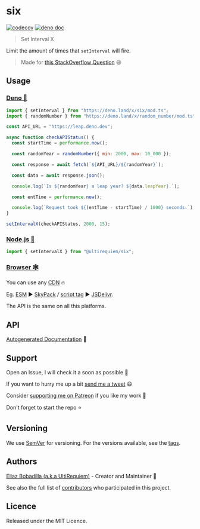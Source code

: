 # six

[![codecov](https://codecov.io/gh/ultirequiem/six/branch/main/graph/badge.svg)](https://codecov.io/gh/ultirequiem/six)
[![deno doc](https://doc.deno.land/badge.svg)](https://doc.deno.land/https/deno.land/x/six/mod.ts)

> Set Interval X

Limit the amount of times that `setInterval` will fire.

> Made for
> [this StackOverflow Question](https://stackoverflow.com/questions/2956966) 😆

## Usage

### [Deno 🚀](https://deno.land/x/six)

```javascript
import { setInterval } from "https://deno.land/x/six/mod.ts";
import { randomNumber } from "https://deno.land/x/random_number/mod.ts";

const API_URL = "https://leap.deno.dev";

async function checkAPIStatus() {
  const startTime = performance.now();

  const randomYear = randomNumber({ min: 2000, max: 10_000 });

  const response = await fetch(`${API_URL}/${randomYear}`);

  const data = await response.json();

  console.log(`Is ${randomYear} a leap year? ${data.leapYear}.`);

  const entTime = performance.now();

  console.log(`Request took ${(entTime - startTime) / 1000} seconds.`);
}

setIntervalX(checkAPIStatus, 2000, 15);
```

### [Node.js 🐢](https://www.npmjs.com/package/@ultirequiem/six)

```typescript
import { setIntervalX } from "@ultirequiem/six";
```

### [Browser 🕸](https://developer.mozilla.org/en-US/docs/Glossary/Browser)

You can use any [CDN](https://en.wikipedia.org/wiki/Content_delivery_network) 🔥

Eg. [ESM](https://developer.mozilla.org/en-US/docs/Web/JavaScript/Guide/Modules)
▶ [SkyPack](https://cdn.skypack.dev/@ultirequiem/six) _/_
[script tag](https://developer.mozilla.org/en-US/docs/Web/HTML/Element/script) ▶
[JSDelivr](https://cdn.jsdelivr.net/npm/@ultirequiem/six).

The API is the same on all this platforms.

## API

[Autogenerated Documentation](https://doc.deno.land/https://deno.land/x/six/mod.ts)
🚀

## Support

Open an Issue, I will check it a soon as possible 👀

If you want to hurry me up a bit
[send me a tweet](https://twitter.com/intent/tweet?text=%40UltiRequiem%20) 😆

Consider [supporting me on Patreon](https://patreon.com/UltiRequiem) if you like
my work 🚀

Don't forget to start the repo ⭐

## Versioning

We use [SemVer](http://semver.org) for versioning. For the versions available,
see the [tags](https://github.com/UltiRequiem/six/tags).

## Authors

[Eliaz Bobadilla (a.k.a UltiRequiem)](https://ultirequiem.com) - Creator and
Maintainer 💪

See also the full list of
[contributors](https://github.com/UltiRequiem/six/contributors) who participated
in this project.

## Licence

Released under the MIT Licence.
